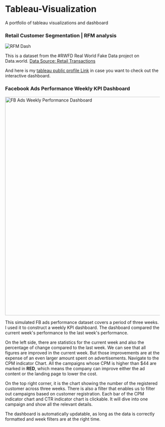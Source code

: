 # Tableau-Visualization
A portfolio of tableau visualizations and dashboard


### Retail Customer Segmentation | RFM analysis
![RFM Dash](https://user-images.githubusercontent.com/102925575/166171161-7880b4e4-5f08-4f66-b254-fd31f837aaa9.png)

This is a dataset from the #RWFD Real World Fake Data project on Data.world. [Data Source: Retail Transactions](https://data.world/markbradbourne/rwfd-real-world-fake-data/workspace/file?filename=Retail+Transactions.csv)

And here is my [tableau public profile Link](https://public.tableau.com/app/profile/yiqi.yang8042) in case you want to check out the interactive dashboard.

### Facebook Ads Performance Weekly KPI Dashboard
<img width="709" alt="FB Ads Weekly Performance Dashboard" src="https://user-images.githubusercontent.com/102925575/161469328-e474ea3e-65f1-41b7-8b03-7e1008f59d96.PNG">

This simulated FB ads performance dataset covers a period of three weeks. I used it to construct a weekly KPI dashboard. The dashboard compared the current week's performance to the last week's performance. 

On the left side, there are statistics for the current week and also the percentage of change compared to the last week. We can see that all figures are improved in the current week. But those improvements are at the expense of an even larger amount spent on advertisements. Navigate to the CPM indicator Chart. All the campaigns whose CPM is higher than $44 are marked in **RED**, which means the company can improve either the ad content or the landing page to lower the cost.

On the top right corner, it is the chart showing the number of the registered customer across three weeks. There is also a filter that enables us to filter out campaigns based on customer registration. Each bar of the CPM indicator chart and CTR indicator chart is clickable. It will dive into one campaign and show all the relevant details.

The dashboard is automatically updatable, as long as the data is correctly formatted and week filters are at the right time.
